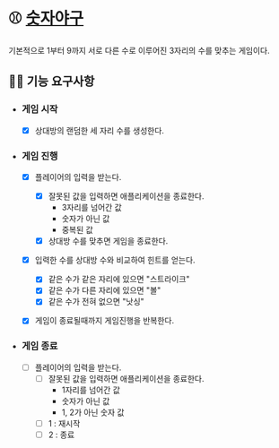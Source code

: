 # ⚾ [숫자야구](https://namu.wiki/w/%EC%88%AB%EC%9E%90%EC%95%BC%EA%B5%AC)

기본적으로 1부터 9까지 서로 다른 수로 이루어진 3자리의 수를 맞추는 게임이다.


## 🏃‍♂️ 기능 요구사항


- ### 게임 시작
    - [X] 상대방의 랜덤한 세 자리 수를 생성한다.


- ### 게임 진행
    - [X] 플레이어의 입력을 받는다.
        - [X] 잘못된 값을 입력하면 애플리케이션을 종료한다.
            - 3자리를 넘어간 값
            - 숫자가 아닌 값
            - 중복된 값
        - [X] 상대방 수를 맞추면 게임을 종료한다.
    - [X] 입력한 수를 상대방 수와 비교하여 힌트를 얻는다.
        - [X] 같은 수가 같은 자리에 있으면 "스트라이크"
        - [X] 같은 수가 다른 자리에 있으면 "볼"
        - [X] 같은 수가 전혀 없으면 "낫싱"
    - [X] 게임이 종료될때까지 게임진행을 반복한다.


- ### 게임 종료
    - [ ] 플레이어의 입력을 받는다.
        - [ ] 잘못된 값을 입력하면 애플리케이션을 종료한다.
          - 1자리를 넘어간 값
          - 숫자가 아닌 값
          - 1, 2가 아닌 숫자 값
        - [ ] 1 : 재시작
        - [ ] 2 : 종료
